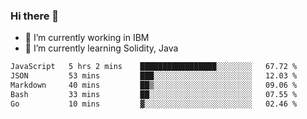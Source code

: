 ### Hi there 👋

<!--
**mathcodeman/mathcodeman** is a ✨ _special_ ✨ repository because its `README.md` (this file) appears on your GitHub profile.

Here are some ideas to get you started:

- 🔭 I’m currently working on ...
- 🌱 I’m currently learning ...
- 👯 I’m looking to collaborate on ...
- 🤔 I’m looking for help with ...
- 💬 Ask me about ...
- 📫 How to reach me: ...
- 😄 Pronouns: ...
- ⚡ Fun fact: ...
-->

- 🔭 I’m currently working in IBM
- 🌱 I’m currently learning Solidity, Java

<!--START_SECTION:waka-->

```txt
JavaScript   5 hrs 2 mins    █████████████████░░░░░░░░   67.72 %
JSON         53 mins         ███░░░░░░░░░░░░░░░░░░░░░░   12.03 %
Markdown     40 mins         ██▒░░░░░░░░░░░░░░░░░░░░░░   09.06 %
Bash         33 mins         ██░░░░░░░░░░░░░░░░░░░░░░░   07.55 %
Go           10 mins         ▓░░░░░░░░░░░░░░░░░░░░░░░░   02.46 %
```

<!--END_SECTION:waka-->

